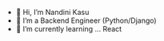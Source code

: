 - 👋 Hi, I’m Nandini Kasu
- 👀 I’m a Backend Engineer (Python/Django)
- 🌱 I’m currently learning ... React
